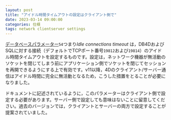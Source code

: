 ```yaml
---
layout: post
title: "アイドル時間タイムアウトの設定はクライアント側で"
date: 2023-03-14 09:00:00
categories: 仕様
tags: network clientserver settings
---
```


[データベースパラメーター](https://doc.4d.com/4Dv19/4D/19.6/SET-DATABASE-PARAMETER.301-6270038.ja.html)`54`つまり*Idle connections timeout* は，DB4DおよびSQLに対する接続（デフォルトでTCPポート番号`19812`および`19814`）のアイドル時間タイムアウトを設定するものです。設定は，ネットワーク機器が無活動のソケットを閉じてしまう前にアプリケーション側でソケットを閉じてセッションを再開できるようにする上で有効です。v11以降，4Dのクライアント/サーバー通信はアイドル時間に完全に無活動となるため，こうした措置をとることが必要になりました。

ドキュメントに記述されているように，このパラメーターはクライアント側で設定する必要があります。サーバー側で設定しても意味はないことに留意してください。過去のバージョンでは，クライアントとサーバーの両方で設定することが提案されていました。
